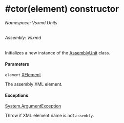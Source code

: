 <a name='M-Vsxmd-Units-AssemblyUnit-#ctor-System-Xml-Linq-XElement-'></a>
# #ctor(element) constructor

###### Namespace:  Vsxmd.Units

###### Assembly:  Vsxmd

Initializes a new instance of the [AssemblyUnit](././AssemblyUnit.md) class.

#### Parameters

`element`  [XElement](https://docs.microsoft.com/dotnet/api/System.Xml.Linq.XElement)  

The assembly XML element.

#### Exceptions

[System.ArgumentException](https://docs.microsoft.com/dotnet/api/System.ArgumentException)  

Throw if XML element name is not `assembly`.
